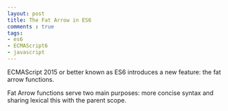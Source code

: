 ```yaml
---
layout: post
title: The Fat Arrow in ES6
comments : true
tags:
- es6
- ECMAScript6
- javascript
---
```


ECMAScript 2015 or better known as ES6 introduces a new feature: the fat arrow functions.

Fat Arrow functions serve two main purposes: more concise syntax and sharing lexical this with the parent scope.